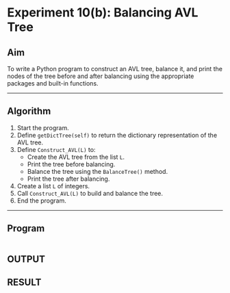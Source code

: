 # Experiment 10(b): Balancing AVL Tree

## Aim
To write a Python program to construct an AVL tree, balance it, and print the nodes of the tree before and after balancing using the appropriate packages and built-in functions.

---

## Algorithm

1. Start the program.
2. Define `getDictTree(self)` to return the dictionary representation of the AVL tree.
3. Define `Construct_AVL(L)` to:
   - Create the AVL tree from the list `L`.
   - Print the tree before balancing.
   - Balance the tree using the `BalanceTree()` method.
   - Print the tree after balancing.
4. Create a list `L` of integers.
5. Call `Construct_AVL(L)` to build and balance the tree.
6. End the program.

---

## Program

```python

```
## OUTPUT

## RESULT
